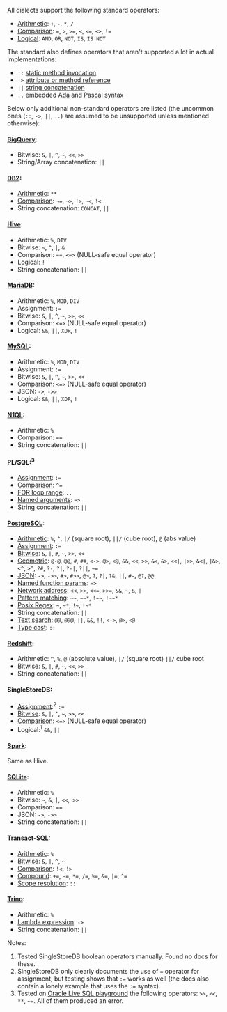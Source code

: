 All dialects support the following standard operators:

- [Arithmetic][sql-math]: `+`, `-`, `*`, `/`
- [Comparison][sql-comp]: `=`, `>`, `>=`, `<`, `<=`, `<>`, `!=`
- [Logical][sql-bool]: `AND`, `OR`, `NOT`, `IS`, `IS NOT`

The standard also defines operators that aren't supported a lot in actual implementations:

- `::` [static method invocation][]
- `->` [attribute or method reference][]
- `||` [string concatenation][]
- `..` embedded [Ada][] and [Pascal][] syntax

Below only additional non-standard operators are listed (the uncommon ones (`::`, `->`, `||`, `..`) are assumed to be unsupported unless mentioned otherwise):

#### [BigQuery](https://cloud.google.com/bigquery/docs/reference/standard-sql/operators):

- Bitwise: `&`, `|`, `^`, `~`, `<<`, `>>`
- String/Array concatenation: `||`

#### [DB2](https://www.ibm.com/docs/en/i/7.2?topic=le-expressions):

- [Arithmetic][db2-math]: `**`
- [Comparison][db2-comp]: `¬=`, `¬>`, `!>`, `¬<`, `!<`
- String concatenation: `CONCAT`, `||`

#### [Hive](https://cwiki.apache.org/confluence/display/Hive/LanguageManual+UDF):

- Arithmetic: `%`, `DIV`
- Bitwise: `~`, `^`, `|`, `&`
- Comparison: `==`, `<=>` (NULL-safe equal operator)
- Logical: `!`
- String concatenation: `||`

#### [MariaDB][]:

- Arithmetic: `%`, `MOD`, `DIV`
- Assignment: `:=`
- Bitwise: `&`, `|`, `^`, `~`, `>>`, `<<`
- Comparison: `<=>` (NULL-safe equal operator)
- Logical: `&&`, `||`, `XOR`, `!`

#### [MySQL][]:

- Arithmetic: `%`, `MOD`, `DIV`
- Assignment: `:=`
- Bitwise: `&`, `|`, `^`, `~`, `>>`, `<<`
- Comparison: `<=>` (NULL-safe equal operator)
- JSON: `->`, `->>`
- Logical: `&&`, `||`, `XOR`, `!`

#### [N1QL](https://docs.couchbase.com/server/current/n1ql/n1ql-language-reference/operators.html):

- Arithmetic: `%`
- Comparison: `==`
- String concatenation: `||`

#### [PL/SQL](https://docs.oracle.com/database/121/SQLRF/operators.htm):<sup>3</sup>

- [Assignment][plsql-var]: `:=`
- [Comparison][plsql-comp]: `^=`
- [FOR loop range][plsql-for]: `..`
- [Named arguments][plsql-arg]: `=>`
- String concatenation: `||`

#### [PostgreSQL][]:

- [Arithmetic][psql-math]: `%`, `^`, `|/` (square root), `||/` (cube root), `@` (abs value)
- [Assignment][psql-assign]: `:=`
- [Bitwise][psql-math]: `&`, `|`, `#`, `~`, `>>`, `<<`
- [Geometric][psql-geo]: `@-@`, `@@`, `#`, `##`, `<->`, `@>`, `<@`, `&&`, `<<`, `>>`, `&<`, `&>`, `<<|`, `|>>`, `&<|`, `|&>`, `<^`, `>^`, `?#`, `?-`, `?|`, `?-|`, `?||`, `~=`
- [JSON][psql-json]: `->`, `->>`, `#>`, `#>>`, `@>`, `?`, `?|`, `?&`, `||`, `#-`, `@?`, `@@`
- [Named function params][psql-func]: `=>`
- [Network address][psql-net]: `<<`, `>>`, `<<=`, `>>=`, `&&`, `~`, `&`, `|`
- [Pattern matching][psql-like]: `~~`, `~~*`, `!~~`, `!~~*`
- [Posix Regex][psql-regex]: `~`, `~*`, `!~`, `!~*`
- String concatenation: `||`
- [Text search][psql-txt]: `@@`, `@@@`, `||`, `&&`, `!!`, `<->`, `@>`, `<@`
- [Type cast][psql-cast]: `::`

#### [Redshift](https://docs.aws.amazon.com/redshift/latest/dg/r_compound_expressions.html):

- Arithmetic: `^`, `%`, `@` (absolute value), `|/` (square root) `||/` cube root
- Bitwise: `&`, `|`, `#`, `~`, `<<`, `>>`
- String concatenation: `||`

#### SingleStoreDB:

- [Assignment][ssdb-var]:<sup>2</sup> `:=`
- [Bitwise][ssdb-bit]: `&`, `|`, `^`, `~`, `>>`, `<<`
- [Comparison][ssdb-comp]: `<=>` (NULL-safe equal operator)
- Logical:<sup>1</sup> `&&`, `||`

#### [Spark](https://spark.apache.org/docs/3.3.0/sql-migration-guide.html#compatibility-with-apache-hive):

Same as Hive.

#### [SQLite][]:

- Arithmetic: `%`
- Bitwise: `~`, `&`, `|`, `<<`, `>>`
- Comparison: `==`
- JSON: `->`, `->>`
- String concatenation: `||`

#### Transact-SQL:

- [Arithmetic][tsql-math]: `%`
- [Bitwise][tsql-bit]: `&`, `|`, `^`, `~`
- [Comparison][tsql-comp]: `!<`, `!>`
- [Compound][tsql-compound]: `+=`, `-=`, `*=`, `/=`, `%=`, `&=`, `|=`, `^=`
- [Scope resolution][tsql-scope]: `::`

#### [Trino][]:

- Arithmetic: `%`
- [Lambda expression][trino-lambda]: `->`
- String concatenation: `||`

Notes:

1. Tested SingleStoreDB boolean operators manually. Found no docs for these.
2. SingleStoreDB only clearly documents the use of `=` operator for assignment, but testing shows that `:=` works as well (the docs also contain a lonely example that uses the `:=` syntax).
3. Tested on [Oracle Live SQL playground](https://livesql.oracle.com/apex/f?p=590:1:5443282639708::NO:RP::) the following operators: `>>`, `<<`, `**`, `~=`. All of them produced an error.

[sql-comp]: https://jakewheat.github.io/sql-overview/sql-2008-foundation-grammar.html#comp-op
[sql-bool]: https://jakewheat.github.io/sql-overview/sql-2008-foundation-grammar.html#boolean-value-expression
[sql-math]: https://jakewheat.github.io/sql-overview/sql-2008-foundation-grammar.html#numeric-value-expression
[static method invocation]: https://jakewheat.github.io/sql-overview/sql-2008-foundation-grammar.html#_6_17_static_method_invocation
[attribute or method reference]: https://jakewheat.github.io/sql-overview/sql-2008-foundation-grammar.html#_6_19_attribute_or_method_reference
[ada]: https://jakewheat.github.io/sql-overview/sql-2008-foundation-grammar.html#_21_3_embedded_sql_ada_program
[pascal]: https://jakewheat.github.io/sql-overview/sql-2008-foundation-grammar.html#_21_8_embedded_sql_pascal_program
[string concatenation]: https://jakewheat.github.io/sql-overview/sql-2008-foundation-grammar.html#_6_28_string_value_expression
[db2-math]: https://www.ibm.com/docs/en/i/7.2?topic=clause-expressions-in-where
[db2-comp]: https://www.ibm.com/docs/en/i/7.2?topic=clause-comparison-operators
[mariadb]: https://mariadb.com/kb/en/operators/
[mysql]: https://dev.mysql.com/doc/refman/8.0/en/non-typed-operators.html
[plsql-comp]: https://docs.oracle.com/database/121/SQLRF/conditions002.htm
[plsql-arg]: https://docs.oracle.com/database/121/SQLRF/expressions008.htm
[plsql-var]: https://docs.oracle.com/cd/B19306_01/appdev.102/b14261/fundamentals.htm
[plsql-for]: https://docs.oracle.com/en/database/oracle/oracle-database/19/lnpls/FOR-LOOP-statement.html
[postgresql]: https://www.postgresql.org/docs/14/functions.html
[psql-math]: https://www.postgresql.org/docs/14/functions-math.html
[psql-like]: https://www.postgresql.org/docs/14/functions-matching.html#FUNCTIONS-LIKE
[psql-regex]: https://www.postgresql.org/docs/14/functions-matching.html#FUNCTIONS-POSIX-REGEXP
[psql-net]: https://www.postgresql.org/docs/14/functions-net.html
[psql-geo]: https://www.postgresql.org/docs/14/functions-geometry.html
[psql-txt]: https://www.postgresql.org/docs/14/functions-textsearch.html
[psql-json]: https://www.postgresql.org/docs/14/functions-json.html
[psql-cast]: https://www.postgresql.org/docs/current/sql-createcast.html
[psql-func]: https://www.postgresql.org/docs/current/sql-syntax-calling-funcs.html
[psql-assign]: https://www.postgresql.org/docs/9.4/plpgsql-statements.html
[ssdb-comp]: https://docs.singlestore.com/managed-service/en/reference/sql-reference/comparison-operators-and-functions.html
[ssdb-bit]: https://docs.singlestore.com/managed-service/en/reference/sql-reference/numeric-functions/bitwise-and----.html
[ssdb-var]: https://docs.singlestore.com/managed-service/en/reference/sql-reference/user-defined-variables/set.html
[sqlite]: https://www.sqlite.org/lang_expr.html#operators_and_parse_affecting_attributes
[tsql-math]: https://docs.microsoft.com/en-us/sql/t-sql/language-elements/arithmetic-operators-transact-sql?view=sql-server-ver16
[tsql-scope]: https://docs.microsoft.com/en-us/sql/t-sql/language-elements/scope-resolution-operator-transact-sql?view=sql-server-ver16
[tsql-bit]: https://docs.microsoft.com/en-us/sql/t-sql/language-elements/bitwise-operators-transact-sql?view=sql-server-ver16
[tsql-compound]: https://docs.microsoft.com/en-us/sql/t-sql/language-elements/compound-operators-transact-sql?view=sql-server-ver16
[tsql-comp]: https://docs.microsoft.com/en-us/sql/t-sql/language-elements/comparison-operators-transact-sql?view=sql-server-ver16
[trino]: https://trino.io/docs/current/functions/list.html#id1
[trino-lambda]: https://trino.io/docs/current/functions/lambda.html#lambda-expressions

